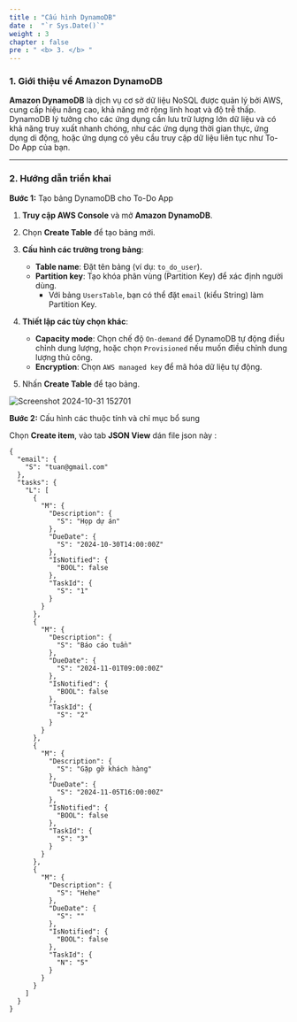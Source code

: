 ```yaml
---
title : "Cấu hình DynamoDB"
date :  "`r Sys.Date()`" 
weight : 3 
chapter : false
pre : " <b> 3. </b> "
---
```



### 1. Giới thiệu về Amazon DynamoDB

**Amazon DynamoDB** là dịch vụ cơ sở dữ liệu NoSQL được quản lý bởi AWS, cung cấp hiệu năng cao, khả năng mở rộng linh hoạt và độ trễ thấp. DynamoDB lý tưởng cho các ứng dụng cần lưu trữ lượng lớn dữ liệu và có khả năng truy xuất nhanh chóng, như các ứng dụng thời gian thực, ứng dụng di động, hoặc ứng dụng có yêu cầu truy cập dữ liệu liên tục như To-Do App của bạn.

---

### 2. Hướng dẫn triển khai

**Bước 1:** Tạo bảng DynamoDB cho To-Do App

1. **Truy cập AWS Console** và mở **Amazon DynamoDB**.
2. Chọn **Create Table** để tạo bảng mới.
3. **Cấu hình các trường trong bảng**:
   - **Table name**: Đặt tên bảng (ví dụ: `to_do_user`).
   - **Partition key**: Tạo khóa phân vùng (Partition Key) để xác định người dùng.
     - Với bảng `UsersTable`, bạn có thể đặt `email` (kiểu String) làm Partition Key.

4. **Thiết lập các tùy chọn khác**:
   - **Capacity mode**: Chọn chế độ `On-demand` để DynamoDB tự động điều chỉnh dung lượng, hoặc chọn `Provisioned` nếu muốn điều chỉnh dung lượng thủ công.
   - **Encryption**: Chọn `AWS managed key` để mã hóa dữ liệu tự động.

5. Nhấn **Create Table** để tạo bảng.

![Screenshot 2024-10-31 152701](https://github.com/user-attachments/assets/5a1dcd9d-6835-44e9-a92e-7f8c527c69e5)


**Bước 2:** Cấu hình các thuộc tính và chỉ mục bổ sung

Chọn **Create item**, vào tab **JSON View** dán file json này :

```
{
  "email": {
    "S": "tuan@gmail.com"
  },
  "tasks": {
    "L": [
      {
        "M": {
          "Description": {
            "S": "Họp dự án"
          },
          "DueDate": {
            "S": "2024-10-30T14:00:00Z"
          },
          "IsNotified": {
            "BOOL": false
          },
          "TaskId": {
            "S": "1"
          }
        }
      },
      {
        "M": {
          "Description": {
            "S": "Báo cáo tuần"
          },
          "DueDate": {
            "S": "2024-11-01T09:00:00Z"
          },
          "IsNotified": {
            "BOOL": false
          },
          "TaskId": {
            "S": "2"
          }
        }
      },
      {
        "M": {
          "Description": {
            "S": "Gặp gỡ khách hàng"
          },
          "DueDate": {
            "S": "2024-11-05T16:00:00Z"
          },
          "IsNotified": {
            "BOOL": false
          },
          "TaskId": {
            "S": "3"
          }
        }
      },
      {
        "M": {
          "Description": {
            "S": "Hehe"
          },
          "DueDate": {
            "S": ""
          },
          "IsNotified": {
            "BOOL": false
          },
          "TaskId": {
            "N": "5"
          }
        }
      }
    ]
  }
}

```

